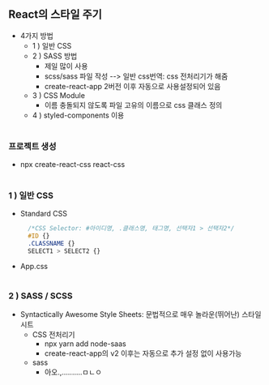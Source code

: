 ## React의 스타일 주기
- 4가지 방법
  - 1 ) 일반 CSS
  - 2 ) SASS 방법
    - 제일 많이 사용
    - scss/sass 파일 작성 --> 일반 css번역: css 전처리기가 해줌
    - create-react-app 2버전 이후 자동으로 사용설정되어 있음
  - 3 ) CSS Module
    - 이름 충돌되지 않도록 파일 고유의 이름으로 css 클래스 정의
  - 4 ) styled-components 이용
  #
### 프로젝트 생성
- npx create-react-css react-css
  #
### 1 ) 일반 CSS
- Standard CSS 
  ```css
    /*CSS Selector: #아이디명, .클래스명, 태그명, 선택자1 > 선택자2*/
    #ID {}
    .CLASSNAME {}
    SELECT1 > SELECT2 {}
  ``` 
- App.css
  #
### 2 ) SASS / SCSS
- Syntactically Awesome Style Sheets: 문법적으로 매우 놀라운(뛰어난) 스타일 시트
  - CSS 전처리기
    - npx yarn add node-saas
    - create-react-app의 v2 이후는 자동으로 추가 설정 없이 사용가능
  - sass
    - 아오.,..........ㅁㄴㅇ